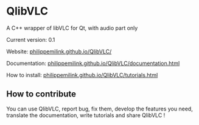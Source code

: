 QlibVLC
=======

A C++ wrapper of libVLC for Qt, with audio part only

Current version: 0.1

Website: [philippemilink.github.io/QlibVLC/](http://philippemilink.github.io/QlibVLC/)

Documentation: [philippemilink.github.io/QlibVLC/documentation.html](http://philippemilink.github.io/QlibVLC/documentation.html)

How to install: [philippemilink.github.io/QlibVLC/tutorials.html](http://philippemilink.github.io/QlibVLC/tutorials.html)


How to contribute
-----------------
You can use QlibVLC, report bug, fix them, develop the features you need, translate the documentation, write tutorials and share QlibVLC !

